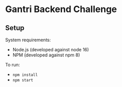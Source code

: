 # Gantri Backend Challenge

## Setup

System requirements:

- Node.js (developed against node 16)
- NPM (developed against npm 8)

To run:

- `npm install`
- `npm start`
